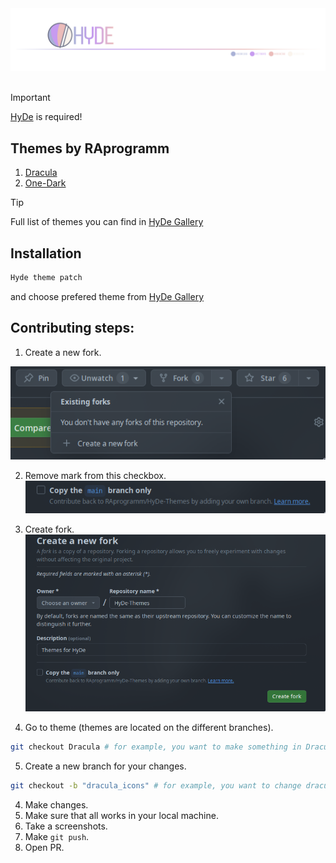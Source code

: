 <div align = center><img src="https://raw.githubusercontent.com/prasanthrangan/hyprdots/main/Source/assets/hyde_banner.png"><br><br></div>

> [!IMPORTANT]
> [HyDe](https://github.com/prasanthrangan/hyprdots) is required!

## Themes by RAprogramm
1. [Dracula](https://github.com/RAprogramm/HyDe-Themes/tree/Dracula)
2. [One-Dark](https://github.com/RAprogramm/HyDe-Themes/tree/One-Dark)

> [!TIP]
> Full list of themes you can find in [HyDe Gallery](https://github.com/kRHYME7/hyde-gallery)

## Installation

```sh
Hyde theme patch
```
and choose prefered theme from [HyDe Gallery](https://github.com/kRHYME7/hyde-gallery)

## Contributing steps:

1. Create a new fork.

![1](./screenshots/240506_07h00m11s_screenshot.png)

2. Remove mark from this checkbox.
![2](./screenshots/240506_07h00m50s_screenshot.png)

3. Create fork.
![3](./screenshots/240506_07h00m35s_screenshot.png)

4. Go to theme (themes are located on the different branches).
```sh
git checkout Dracula # for example, you want to make something in Dracula theme
```

5. Create a new branch for your changes.
```sh
git checkout -b "dracula_icons" # for example, you want to change dracula theme icons
```

4. Make changes.
5. Make sure that all works in your local machine.
6. Take a screenshots.
5. Make `git push`.
6. Open PR.

